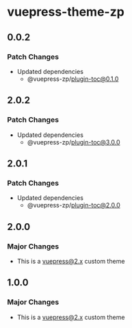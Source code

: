 # vuepress-theme-zp

## 0.0.2

### Patch Changes

- Updated dependencies
  - @vuepress-zp/plugin-toc@0.1.0

## 2.0.2

### Patch Changes

- Updated dependencies
  - @vuepress-zp/plugin-toc@3.0.0

## 2.0.1

### Patch Changes

- Updated dependencies
  - @vuepress-zp/plugin-toc@2.0.0

## 2.0.0

### Major Changes

- This is a vuepress@2.x custom theme

## 1.0.0

### Major Changes

- This is a vuepress@2.x custom theme
